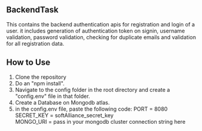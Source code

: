 ## BackendTask
This contains the backend authentication apis for registration and login of a user.
it includes generation of authentication  token on signin, username validation, password validation, 
checking for duplicate emails and validation for all registration data.

## How to Use
1. Clone the repository
2. Do an "npm install".
3. Navigate to the config folder in the root directory and create a "config.env" file in that folder.
4. Create a Database on Mongodb atlas.
5. in the config.env file, paste the following code:
PORT = 8080 <br />
SECRET_KEY = softAlliance_secret_key <br />
MONGO_URI = pass in your mongodb cluster connection string here
